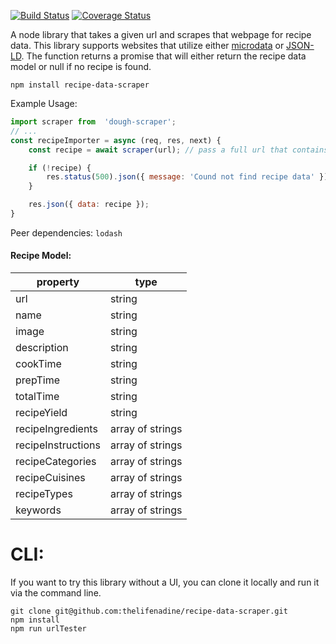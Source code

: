 [![Build Status](https://travis-ci.com/thelifenadine/dough-scraper.svg?branch=master)](https://travis-ci.com/thelifenadine/dough-scraper) [![Coverage Status](https://coveralls.io/repos/github/thelifenadine/dough-scraper/badge.svg?branch=master)](https://coveralls.io/github/thelifenadine/dough-scraper?branch=master)


A node library that takes a given url and scrapes that webpage for recipe data. This library supports websites that utilize either [microdata](https://schema.org/Recipe) or [JSON-LD](https://developers.google.com/search/docs/data-types/recipe). The function returns a promise that will either return the recipe data model or null if no recipe is found.
```
npm install recipe-data-scraper
```

Example Usage:
```javascript
import scraper from  'dough-scraper';
// ...
const recipeImporter = async (req, res, next) {
    const recipe = await scraper(url); // pass a full url that contains a recipe

    if (!recipe) {
        res.status(500).json({ message: 'Cound not find recipe data' });
    }

    res.json({ data: recipe });
}

```
Peer dependencies: `lodash`


#### Recipe Model:
| property | type |
| ----------- | ----------- |
| url | string |
| name | string |
| image | string |
| description | string |
| cookTime | string |
| prepTime | string |
| totalTime | string |
| recipeYield | string |
| recipeIngredients | array of strings |
| recipeInstructions | array of strings |
| recipeCategories | array of strings |
| recipeCuisines | array of strings |
| recipeTypes | array of strings |
| keywords | array of strings |


# CLI:
If you want to try this library without a UI, you can clone it locally and run it via the command line.

```
git clone git@github.com:thelifenadine/recipe-data-scraper.git
npm install
npm run urlTester
```
